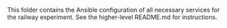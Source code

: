 This folder contains the Ansible configuration of all necessary services for the railway experiment. See the higher-level README.md for instructions.
